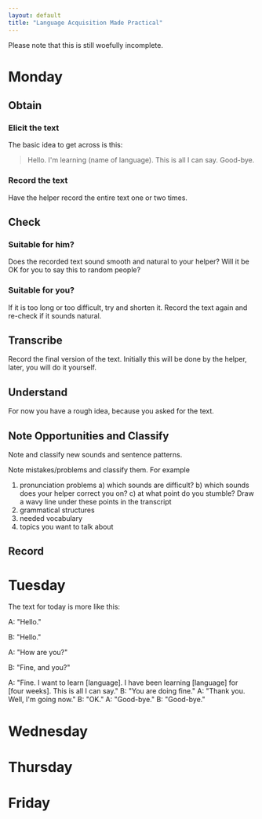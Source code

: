 ```yaml
---
layout: default
title: "Language Acquisition Made Practical"
---
```

Please note that this is still woefully incomplete.
# Monday
## Obtain
### Elicit the text
The basic idea to get across is this:
> Hello.
I'm learning (name of language).
This is all I can say.
Good-bye.
### Record the text
Have the helper record the entire text one or two times.
## Check
### Suitable for him?
Does the recorded text sound smooth and natural to your helper? Will it be OK for you to say this to random people?
### Suitable for you?
If it is too long or too difficult, try and shorten it.
Record the text again and re-check if it sounds natural.
## Transcribe
Record the final version of the text. Initially this will be done by the helper, later, you will do it yourself.
## Understand
For now you have a rough idea, because you asked for the text.
## Note Opportunities and Classify
Note and classify new sounds and sentence patterns.

Note mistakes/problems and classify them. For example

1. pronunciation problems
  a) which sounds are difficult?
  b) which sounds does your helper correct you on?
  c) at what point do you stumble?
Draw a wavy line under these points in the transcript
2. grammatical structures
3. needed vocabulary
4. topics you want to talk about
## Record
# Tuesday
The text for today is more like this:

 A: "Hello."
 
 B: "Hello."
 
 A: "How are you?"
 
 B: "Fine, and you?"
 
 A: "Fine.
    I want to learn [language].
    I have been learning [language] for [four weeks].
    This is all I can say."
 B: "You are doing fine."
A: "Thank you.
    Well, I'm going now."
 B: "OK."
A: "Good-bye."
 B: "Good-bye."
# Wednesday
# Thursday
# Friday
